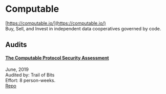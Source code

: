 
# Computable
  
[https://computable.io/](https://computable.io/)<br>
Buy, Sell, and Invest in independent data cooperatives governed by code.


## Audits



#### [The Computable Protocol Security Assessment](https://github.com/trailofbits/publications/blob/master/reviews/computable.pdf)

June, 2019<br>
Audited by: Trail of Bits<br>Effort: 8 person-weeks.<br>
[Repo](https://github.com/computablelabs/computable)
      

  



